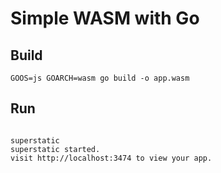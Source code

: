 # Simple WASM with Go

## Build
```
GOOS=js GOARCH=wasm go build -o app.wasm
```

## Run
```

superstatic
superstatic started.
visit http://localhost:3474 to view your app.

```


